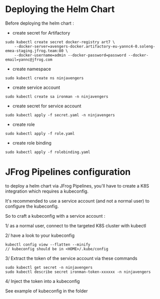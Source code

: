 # Deploying the Helm Chart

Before deploying the helm chart :

* create secret for Artifactory

````
sudo kubectl create secret docker-registry art7 \
    --docker-server=avengers-docker.artifactory-eu-yannc4-0.soleng-emea-staging.jfrog.team:80 \
    --docker-username=admin --docker-password=password --docker-email=yannc@jfrog.com
````

* create namespace

````
sudo kubectl create ns ninjavengers
````

* create service account

````
sudo kubectl create sa ironman -n ninjavengers
````

* create secret for service account

````
sudo kubectl apply -f secret.yaml -n ninjavengers
````

* create role

````
sudo kubectl apply -f role.yaml
````

* create role binding

````
sudo kubectl apply -f rolebinding.yaml
````

# JFrog Pipelines configuration

to deploy a helm chart via JFrog Pipelines, you'll have to create a K8S integration which requires a kubeconfig.

It's recommended to use a service account (and not a normal user) to configure the kubeconfig.

So to craft a kubeconfig with a service account : 

1/ as a normal user, connect to the targeted K8S cluster with kubectl

2/ have a look to your kubeconfig 

````
kubectl config view --flatten --minify
// kubeconfig should be in <HOME>/.kube/config
````

3/ Extract the token of the service account via these commands

````
sudo kubectl get secret -n ninjavengers
sudo kubectl describe secret ironman-token-xxxxxx -n ninjavengers
````

4/ Inject the token into a kubeconfig 

See example of kubeconfig in the folder
